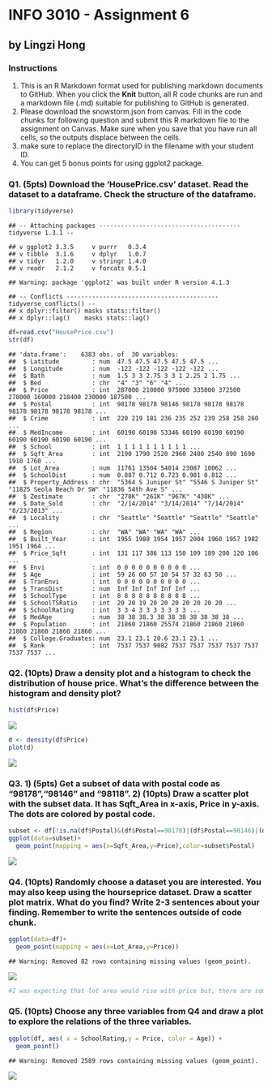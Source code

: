 INFO 3010 - Assignment 6
================

## by Lingzi Hong

### Instructions

1.  This is an R Markdown format used for publishing markdown documents
    to GitHub. When you click the **Knit** button, all R code chunks are
    run and a markdown file (.md) suitable for publishing to GitHub is
    generated.
2.  Please download the snowstorm.json from canvas. Fill in the code
    chunks for following question and submit this R markdown file to the
    assignment on Canvas. Make sure when you save that you have run all
    cells, so the outputs displace between the cells.
3.  make sure to replace the directoryID in the filename with your
    student ID.
4.  You can get 5 bonus points for using ggplot2 package.

### Q1. (5pts) Download the ‘HousePrice.csv’ dataset. Read the dataset to a dataframe. Check the structure of the dataframe.

``` r
library(tidyverse)
```

    ## -- Attaching packages --------------------------------------- tidyverse 1.3.1 --

    ## v ggplot2 3.3.5     v purrr   0.3.4
    ## v tibble  3.1.6     v dplyr   1.0.7
    ## v tidyr   1.2.0     v stringr 1.4.0
    ## v readr   2.1.2     v forcats 0.5.1

    ## Warning: package 'ggplot2' was built under R version 4.1.3

    ## -- Conflicts ------------------------------------------ tidyverse_conflicts() --
    ## x dplyr::filter() masks stats::filter()
    ## x dplyr::lag()    masks stats::lag()

``` r
df=read.csv("HousePrice.csv")
str(df)
```

    ## 'data.frame':    6383 obs. of  30 variables:
    ##  $ Latitude         : num  47.5 47.5 47.5 47.5 47.5 ...
    ##  $ Longitude        : num  -122 -122 -122 -122 -122 ...
    ##  $ Bath             : num  1.5 3 3 2.75 3 3 1 2.25 2 1.75 ...
    ##  $ Bed              : chr  "4" "3" "6" "4" ...
    ##  $ Price            : int  287000 210000 975000 335000 372500 278000 169000 218400 230000 187500 ...
    ##  $ Postal           : int  98178 98178 98146 98178 98178 98178 98178 98178 98178 98178 ...
    ##  $ Crime            : int  220 219 181 236 235 252 239 258 258 260 ...
    ##  $ MedIncome        : int  60190 60190 53346 60190 60190 60190 60190 60190 60190 60190 ...
    ##  $ School           : int  1 1 1 1 1 1 1 1 1 1 ...
    ##  $ Sqft_Area        : int  2190 1790 2520 2960 2480 2540 890 1690 1910 1760 ...
    ##  $ Lot_Area         : num  11761 13504 54014 23087 10062 ...
    ##  $ SchoolDist       : num  0.887 0.712 0.723 0.981 0.812 ...
    ##  $ Property_Address : chr  "5364 S Juniper St" "5546 S Juniper St" "11825 Seola Beach Dr SW" "11836 54th Ave S" ...
    ##  $ Zestimate        : chr  "278K" "261K" "967K" "438K" ...
    ##  $ Date_Sold        : chr  "2/14/2014" "3/14/2014" "7/14/2014" "8/23/2013" ...
    ##  $ Locality         : chr  "Seattle" "Seattle" "Seattle" "Seattle" ...
    ##  $ Region           : chr  "WA" "WA" "WA" "WA" ...
    ##  $ Built_Year       : int  1955 1988 1954 1957 2004 1960 1957 1982 1951 1964 ...
    ##  $ Price_Sqft       : int  131 117 386 113 150 109 189 200 120 106 ...
    ##  $ Envi             : int  0 0 0 0 0 0 0 0 0 0 ...
    ##  $ Age              : int  59 26 60 57 10 54 57 32 63 50 ...
    ##  $ TranEnvi         : int  0 0 0 0 0 0 0 0 0 0 ...
    ##  $ TransDist        : num  Inf Inf Inf Inf Inf ...
    ##  $ SchoolType       : int  8 8 8 8 8 8 8 8 8 8 ...
    ##  $ SchoolTSRatio    : int  20 20 19 20 20 20 20 20 20 20 ...
    ##  $ SchoolRating     : int  3 3 4 3 3 3 3 3 3 3 ...
    ##  $ MedAge           : num  38 38 38.3 38 38 38 38 38 38 38 ...
    ##  $ Population       : int  21860 21860 25574 21860 21860 21860 21860 21860 21860 21860 ...
    ##  $ College.Graduates: num  23.1 23.1 20.6 23.1 23.1 ...
    ##  $ Rank             : int  7537 7537 9082 7537 7537 7537 7537 7537 7537 7537 ...

### Q2. (10pts) Draw a density plot and a histogram to check the distribution of house price. What’s the difference between the histogram and density plot?

``` r
hist(df$Price)
```

![](Assignment6-directoryID_files/figure-gfm/unnamed-chunk-2-1.png)<!-- -->

``` r
d <- density(df$Price)
plot(d)
```

![](Assignment6-directoryID_files/figure-gfm/unnamed-chunk-2-2.png)<!-- -->

### Q3. 1) (5pts) Get a subset of data with postal code as “98178”,“98146” and “98118”. 2) (10pts) Draw a scatter plot with the subset data. It has Sqft_Area in x-axis, Price in y-axis. The dots are colored by postal code.

``` r
subset <- df[!is.na(df$Postal)&(df$Postal==98178)|(df$Postal==98146)|(df$Postal==98118),]
ggplot(data=subset)+
  geom_point(mapping = aes(x=Sqft_Area,y=Price),color=subset$Postal)
```

![](Assignment6-directoryID_files/figure-gfm/unnamed-chunk-3-1.png)<!-- -->

### Q4. (10pts) Randomly choose a dataset you are interested. You may also keep using the hourseprice dataset. Draw a scatter plot matrix. What do you find? Write 2-3 sentences about your finding. Remember to write the sentences outside of code chunk.

``` r
ggplot(data=df)+
  geom_point(mapping = aes(x=Lot_Area,y=Price))
```

    ## Warning: Removed 82 rows containing missing values (geom_point).

![](Assignment6-directoryID_files/figure-gfm/unnamed-chunk-4-1.png)<!-- -->

``` r
#I was expecting that lot area would rise with price but, there are some properties with large lot area and low prices
```

### Q5. (10pts) Choose any three variables from Q4 and draw a plot to explore the relations of the three variables.

``` r
ggplot(df, aes( x = SchoolRating,y = Price, color = Age)) +
  geom_point()
```

    ## Warning: Removed 2589 rows containing missing values (geom_point).

![](Assignment6-directoryID_files/figure-gfm/unnamed-chunk-5-1.png)<!-- -->
